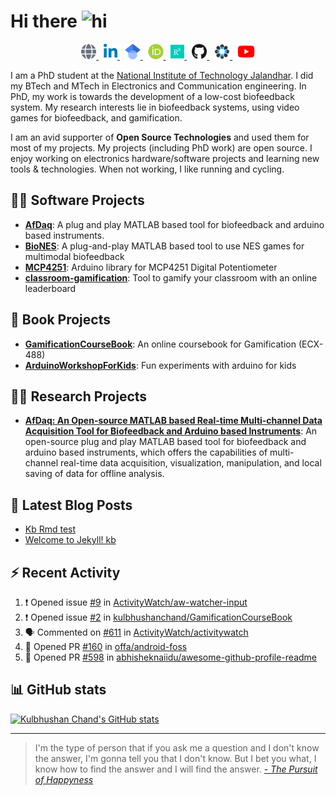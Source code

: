 <!--
**kulbhushanchand/kulbhushanchand** is a ✨ _special_ ✨ repository because its `README.md` (this file) appears on your GitHub profile.

Here are some ideas to get you started:

- 🔭 I’m currently working on ...
- 🌱 I’m currently learning ...
- 👯 I’m looking to collaborate on ...
- 🤔 I’m looking for help with ...
- 💬 Ask me about ...
- 📫 How to reach me: ...
- 😄 Pronouns: ...
- ⚡ Fun fact: ...
-->

# Hi there <img src="https://media.giphy.com/media/hvRJCLFzcasrR4ia7z/giphy.gif" width="25px" alt="hi">

<p align="center">

  <a href="https://kulbhushanchand.github.io/" title="Personal Website">
    <img src="assets\globe-solid.svg" height="25px" alt="link-logo" />
  </a>
&nbsp;  
  <a href="https://www.linkedin.com/in/kulbhushan-chand/" title="LinkedIn">
    <img src="assets\linkedin-in-brands.svg" height="25px" alt="linkedin-logo" />
  </a>
&nbsp;
  <a href="https://scholar.google.co.in/citations?user=s9_oY5MAAAAJ&hl" title="Google Scholar">
    <img src="assets\Google_Scholar_logo.svg" height="25px" alt="google-scholar-logo" />
  </a>
&nbsp;
  <a href="https://orcid.org/0000-0001-6502-0748" title="ORCID">
    <img src="assets\orcid-brands.svg" height="25px" alt="orcid-logo" />
  </a>
&nbsp;
  <a href="https://www.researchgate.net/profile/Kulbhushan-Chand" title="ResearchGate">
    <img src="assets\researchgate-brands.svg" height="25px" alt="researchgate-logo" />
  </a>
&nbsp;
  <a href="https://github.com/kulbhushanchand" title="GitHub">
    <img src="assets\github-brands.svg" height="25px" alt="github-logo" />
  </a>
&nbsp;
  <a href="https://osf.io/wxqdj/" title="OSF">
    <img src="assets\cos-shield.png" height="25px" alt="osf-logo" />
  </a>
&nbsp;
  <a href="https://www.youtube.com/c/KulbhushanChand" title="YouTube">
    <img src="assets\youtube-brands.svg" height="25px" alt="youtube-logo" />
  </a>

</p>


I am a PhD student at the [National Institute of Technology Jalandhar](https://www.nitj.ac.in/). I did my BTech and MTech in Electronics and Communication engineering. In PhD, my work is towards the development of a low-cost biofeedback system. My research interests lie in biofeedback systems, using video games for biofeedback, and gamification.

I am an avid supporter of **Open Source Technologies** and used them for most of my projects. My projects (including PhD work) are open source. I enjoy working on electronics hardware/software projects and learning new tools & technologies. When not working, I like running and cycling.  


## 👨‍💻 Software Projects 

- [**AfDaq**](https://github.com/kulbhushanchand/AfDaq): A plug and play MATLAB based tool for biofeedback and arduino based instruments.
- [**BioNES**](https://github.com/kulbhushanchand/BioNES): A plug-and-play MATLAB based tool to use NES games for multimodal biofeedback
- [**MCP4251**](https://github.com/kulbhushanchand/MCP4251): Arduino library for MCP4251 Digital Potentiometer
- [**classroom-gamification**](https://github.com/kulbhushanchand/classroom-gamification): Tool to gamify your classroom with an online leaderboard


## 📖 Book Projects 

- [**GamificationCourseBook**](https://github.com/kulbhushanchand/GamificationCourseBook): An online coursebook for Gamification (ECX-488)
- [**ArduinoWorkshopForKids**](https://github.com/kulbhushanchand/ArduinoWorkshopForKids): Fun experiments with arduino for kids


## 👨‍🔬 Research Projects 

- [**AfDaq: An Open-source MATLAB based Real-time Multi-channel Data Acquisition Tool for Biofeedback and Arduino based Instruments**](https://doi.org/10.17605/OSF.IO/VCTJM): An open-source plug and play MATLAB based tool for biofeedback and arduino based instruments, which offers the capabilities of multi-channel real-time data acquisition, visualization, manipulation, and local saving of data for offline analysis. 


## 📕 Latest Blog Posts

<!-- BLOG-POST-LIST:START -->
- [Kb Rmd test](https://kulbhushanchand.github.io/test-rmd/)
- [Welcome to Jekyll! kb](https://kulbhushanchand.github.io/welcome-to-jekyll/)
<!-- BLOG-POST-LIST:END -->


## ⚡ Recent Activity

<!--START_SECTION:activity-->
1. ❗️ Opened issue [#9](https://github.com/ActivityWatch/aw-watcher-input/issues/9) in [ActivityWatch/aw-watcher-input](https://github.com/ActivityWatch/aw-watcher-input)
2. ❗️ Opened issue [#2](https://github.com/kulbhushanchand/GamificationCourseBook/issues/2) in [kulbhushanchand/GamificationCourseBook](https://github.com/kulbhushanchand/GamificationCourseBook)
3. 🗣 Commented on [#611](https://github.com/ActivityWatch/activitywatch/issues/611) in [ActivityWatch/activitywatch](https://github.com/ActivityWatch/activitywatch)
4. 💪 Opened PR [#160](https://github.com/offa/android-foss/pull/160) in [offa/android-foss](https://github.com/offa/android-foss)
5. 💪 Opened PR [#598](https://github.com/abhisheknaiidu/awesome-github-profile-readme/pull/598) in [abhisheknaiidu/awesome-github-profile-readme](https://github.com/abhisheknaiidu/awesome-github-profile-readme)
<!--END_SECTION:activity-->



<!--
## Online Profiles

- **Personal website**: [kulbhushanchand.github.io](http://kulbhushanchand.github.io/)
- **LinkedIn**: [kulbhushan-chand](https://www.linkedin.com/in/kulbhushan-chand)
- **Google Scholar**: [s9_oY5MAAAAJ&hl](https://scholar.google.co.in/citations?user=s9_oY5MAAAAJ&hl)
- **ORCID**: [0000-0001-6502-0748](https://orcid.org/0000-0001-6502-0748)
- **ResearchGate**: [Kulbhushan-Chand](https://www.researchgate.net/profile/Kulbhushan-Chand)
- **GitHub**: [kulbhushanchand](https://github.com/kulbhushanchand)
- **OSF**: [wxqdj](https://osf.io/wxqdj)
- **YouTube**: [KulbhushanChand](https://www.youtube.com/c/KulbhushanChand)
-->


## 📊 GitHub stats

[![Kulbhushan Chand's GitHub stats](https://github-readme-stats.vercel.app/api?username=kulbhushanchand&count_private=true&show_icons=true&theme=vue)](https://github.com/anuraghazra/github-readme-stats)


---
> I'm the type of person that if you ask me a question and I don't know the answer, I'm gonna tell you that I don't know. But I bet you what, I know how to find the answer and I will find the answer. [- *The Pursuit of Happyness*](https://www.imdb.com/title/tt0454921/) 
